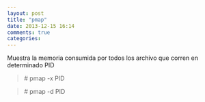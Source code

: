 ```yaml
---
layout: post
title: "pmap"
date: 2013-12-15 16:14
comments: true
categories: 
---
```

Muestra la memoria consumida por todos los archivo que corren en determinado PID

>\# pmap -x PID

>\# pmap -d PID

